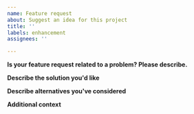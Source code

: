 ```yaml
---
name: Feature request
about: Suggest an idea for this project
title: ''
labels: enhancement
assignees: ''

---
```


<!--- Provide a general summary of the enhancement in the Title above -->

<!--- Try to meticulously explain your enhancement or new feature -->
<!--- it will be very helpful for reviewers and developers -->

**Is your feature request related to a problem? Please describe.**
<!-- A clear and concise description of what the problem is. Ex. I'm always frustrated when [...] -->

**Describe the solution you'd like**
<!-- A clear and concise description of what you want to happen. -->

**Describe alternatives you've considered**
<!-- A clear and concise description of any alternative solutions or features you've considered. -->

**Additional context**
<!-- Add any other context or screenshots about the feature request here. -->
